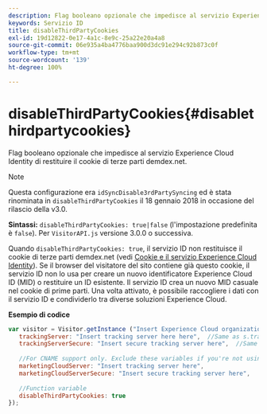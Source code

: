 ```yaml
---
description: Flag booleano opzionale che impedisce al servizio Experience Cloud Identity di restituire il cookie di terze parti demdex.net.
keywords: Servizio ID
title: disableThirdPartyCookies
exl-id: 19d12822-0e17-4a1c-8e9c-25a22e20a4a8
source-git-commit: 06e935a4ba4776baa900d3dc91e294c92b873c0f
workflow-type: tm+mt
source-wordcount: '139'
ht-degree: 100%

---
```


# disableThirdPartyCookies{#disablethirdpartycookies}

Flag booleano opzionale che impedisce al servizio Experience Cloud Identity di restituire il cookie di terze parti demdex.net.

>[!NOTE]
>
>Questa configurazione era `idSyncDisable3rdPartySyncing` ed è stata rinominata in `disableThirdPartyCookies` il 18 gennaio 2018 in occasione del rilascio della v3.0.

**Sintassi:** `disableThirdPartyCookies: true|false` (l&#39;impostazione predefinita è `false`). Per `VisitorAPI.js` versione 3.0.0 o successiva.

Quando `disableThirdPartyCookies: true`, il servizio ID non restituisce il cookie di terze parti demdex.net (vedi [Cookie e il servizio Experience Cloud Identity](../../introduction/cookies.md)). Se il browser del visitatore del sito contiene già questo cookie, il servizio ID non lo usa per creare un nuovo identificatore Experience Cloud ID (MID) o restituire un ID esistente. Il servizio ID crea un nuovo MID casuale nel cookie di prime parti. Una volta attivato, è possibile raccogliere i dati con il servizio ID e condividerlo tra diverse soluzioni Experience Cloud.

**Esempio di codice**

```js
var visitor = Visitor.getInstance ("Insert Experience Cloud organization ID here",{ 
   trackingServer: "Insert tracking server here here",  //Same as s.trackingServer 
   trackingServerSecure: "Insert secure tracking server here",  //Same as s.trackingServerSecure 
 
   //For CNAME support only. Exclude these variables if you're not using CNAME 
   marketingCloudServer: "Insert tracking server here", 
   marketingCloudServerSecure: "Insert secure tracking server here", 
 
   //Function variable 
   disableThirdPartyCookies: true 
});
```
